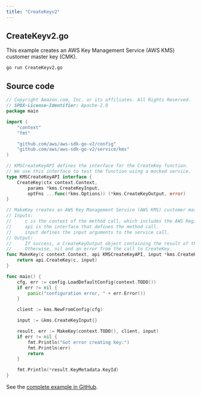 ```yaml
---
title: "CreateKeyv2"
---
```

## CreateKeyv2.go

This example creates an AWS Key Management Service (AWS KMS) customer master key (CMK).

`go run CreateKeyv2.go`

## Source code

```go
// Copyright Amazon.com, Inc. or its affiliates. All Rights Reserved.
// SPDX-License-Identifier: Apache-2.0
package main

import (
	"context"
	"fmt"

	"github.com/aws/aws-sdk-go-v2/config"
	"github.com/aws/aws-sdk-go-v2/service/kms"
)

// KMSCreateKeyAPI defines the interface for the CreateKey function.
// We use this interface to test the function using a mocked service.
type KMSCreateKeyAPI interface {
	CreateKey(ctx context.Context,
		params *kms.CreateKeyInput,
		optFns ...func(*kms.Options)) (*kms.CreateKeyOutput, error)
}

// MakeKey creates an AWS Key Management Service (AWS KMS) customer master key (CMK).
// Inputs:
//     c is the context of the method call, which includes the AWS Region.
//     api is the interface that defines the method call.
//     input defines the input arguments to the service call.
// Output:
//     If success, a CreateKeyOutput object containing the result of the service call and nil.
//     Otherwise, nil and an error from the call to CreateKey.
func MakeKey(c context.Context, api KMSCreateKeyAPI, input *kms.CreateKeyInput) (*kms.CreateKeyOutput, error) {
	return api.CreateKey(c, input)
}

func main() {
	cfg, err := config.LoadDefaultConfig(context.TODO())
	if err != nil {
		panic("configuration error, " + err.Error())
	}

	client := kms.NewFromConfig(cfg)

	input := &kms.CreateKeyInput{}

	result, err := MakeKey(context.TODO(), client, input)
	if err != nil {
		fmt.Println("Got error creating key:")
		fmt.Println(err)
		return
	}

	fmt.Println(*result.KeyMetadata.KeyId)
}

```

See the [complete example in GitHub](https://github.com/awsdocs/aws-doc-sdk-examples/blob/main/gov2/kms/CreateKey/CreateKeyv2.go).